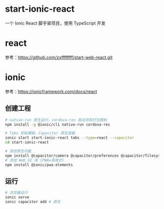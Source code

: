 # start-ionic-react
 一个 Ionic React 脚手架项目，使用 TypeScript 开发

# react
参考：https://github.com/zxffffffff/start-web-react.git

# ionic
参考：https://ionicframework.com/docs/react

## 创建工程
```bash
# native-run 原生运行，cordova-res 启动页和打包图标
npm install -g @ionic/cli native-run cordova-res

# Tabs 初始模板，Capacitor 原生容器
ionic start start-ionic-react tabs --type=react --capacitor
cd start-ionic-react

# 添加原生功能
npm install @capacitor/camera @capacitor/preferences @capacitor/filesystem
# 添加 Web UI 库 (PWA=渐进式)
npm install @ionic/pwa-elements
```

## 运行
```bash
# 浏览器运行
ionic serve
ionic capacitor add # 原生
```

